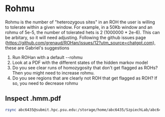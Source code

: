 # Rohmu

Rohmu is the number of "heterozygous sites" in an ROH the user is willing to tolerate within a given window. For example, in a 50Kb window and an rohmu of 5e-5, the number of tolerated hets is 2 (1000000 * 2e-6). This can be arbitary, so it will need adjusting. Following the github issues page (https://github.com/grenaud/ROHan/issues/12?utm_source=chatgpt.com), these are Gabriel's suggestions

1. Run ROHan with a default --rohmu
2. Look at a PDF with the different states of the hidden markov model
3. Do you see clear runs of homozygosity that don't get flagged as ROHs? Then you might need to increase rohmu.
4. Do you see regions that are clearly not ROH that get flagged as ROH? If so, you need to decrease rohmu

## Inspect .hmm.pdf
```bash
rsync abc6435@submit.hpc.psu.edu:/storage/home/abc6435/SzpiechLab/abc6435/KROH/data/rohan/results/183194861.hmm_1_3.pdf  ~/Desktop
```